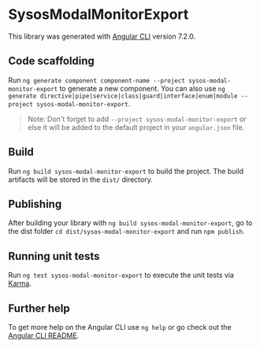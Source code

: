 # SysosModalMonitorExport

This library was generated with [Angular CLI](https://github.com/angular/angular-cli) version 7.2.0.

## Code scaffolding

Run `ng generate component component-name --project sysos-modal-monitor-export` to generate a new component. You can also use `ng generate directive|pipe|service|class|guard|interface|enum|module --project sysos-modal-monitor-export`.
> Note: Don't forget to add `--project sysos-modal-monitor-export` or else it will be added to the default project in your `angular.json` file. 

## Build

Run `ng build sysos-modal-monitor-export` to build the project. The build artifacts will be stored in the `dist/` directory.

## Publishing

After building your library with `ng build sysos-modal-monitor-export`, go to the dist folder `cd dist/sysos-modal-monitor-export` and run `npm publish`.

## Running unit tests

Run `ng test sysos-modal-monitor-export` to execute the unit tests via [Karma](https://karma-runner.github.io).

## Further help

To get more help on the Angular CLI use `ng help` or go check out the [Angular CLI README](https://github.com/angular/angular-cli/blob/master/README.md).
